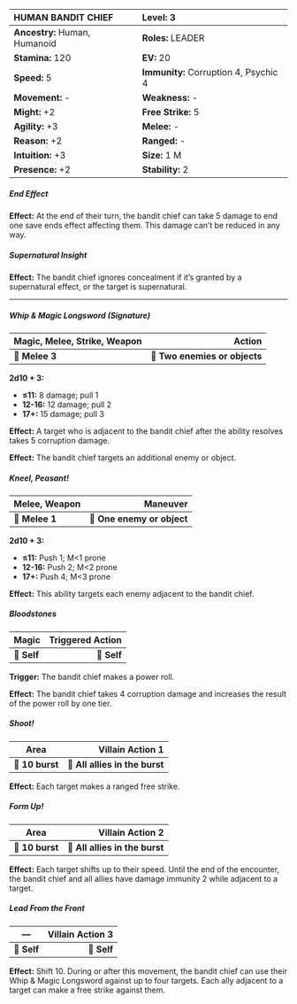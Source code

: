 | **HUMAN BANDIT CHIEF**                   | **Level:** 3                             |
|:-----------------------------------------|:-----------------------------------------|
| **Ancestry:** Human, Humanoid            | **Roles:** LEADER                        |
| **Stamina:** 120                         | **EV:** 20                               |
| **Speed:** 5                             | **Immunity:** Corruption 4, Psychic 4    |
| **Movement:** -                          | **Weakness:** -                          |
| **Might:** +2                            | **Free Strike:** 5                       |
| **Agility:** +3                          | **Melee:** -                             |
| **Reason:** +2                           | **Ranged:** -                            |
| **Intuition:** +3                        | **Size:** 1 M                            |
| **Presence:** +2                         | **Stability:** 2                         |

##### End Effect

**Effect:** At the end of their turn, the bandit chief can take 5 damage to end one save ends effect affecting them. This damage can’t be reduced in any way.

##### Supernatural Insight

**Effect:** The bandit chief ignores concealment if it’s granted by a supernatural effect, or the target is supernatural.

---

##### **Whip & Magic Longsword (Signature)**

| **Magic, Melee, Strike, Weapon** |                    **Action** |
| -------------------------------- | -----------------------------:|
| **📏 Melee 3**                   | **🎯 Two enemies or objects** |

**2d10 + 3:**
- **≤11:** 8 damage; pull 1
- **12-16:** 12 damage; pull 2
- **17+:** 15 damage; pull 3

**Effect:** A target who is adjacent to the bandit chief after the ability resolves takes 5 corruption damage.

**Effect:** The bandit chief targets an additional enemy or object.

##### **Kneel, Peasant!**

| **Melee, Weapon** |               **Maneuver** |
| ----------------- | --------------------------:|
| **📏 Melee 1**    | **🎯 One enemy or object** |

**2d10 + 3:**
- **≤11:** Push 1; M<1 prone
- **12-16:** Push 2; M<2 prone
- **17+:** Push 4; M<3 prone

**Effect:** This ability targets each enemy adjacent to the bandit chief.

##### **Bloodstones**

| **Magic**   | **Triggered Action** |
| ----------- | --------------------:|
| **📏 Self** |          **🎯 Self** |

**Trigger:** The bandit chief makes a power roll.

**Effect:** The bandit chief takes 4 corruption damage and increases the result of the power roll by one tier.

##### **Shoot!**

| **Area**        |           **Villain Action 1** |
| --------------- | ------------------------------:|
| **📏 10 burst** | **🎯 All allies in the burst** |

**Effect:** Each target makes a ranged free strike.

##### **Form Up!**

| **Area**        |           **Villain Action 2** |
| --------------- | ------------------------------:|
| **📏 10 burst** | **🎯 All allies in the burst** |

**Effect:** Each target shifts up to their speed. Until the end of the encounter, the bandit chief and all allies have damage immunity 2 while adjacent to a target.

##### **Lead From the Front**

| **—**       | **Villain Action 3** |
| ----------- | --------------------:|
| **📏 Self** |          **🎯 Self** |

**Effect:** Shift 10. During or after this movement, the bandit chief can use their Whip & Magic Longsword against up to four targets. Each ally adjacent to a target can make a free strike against them.
